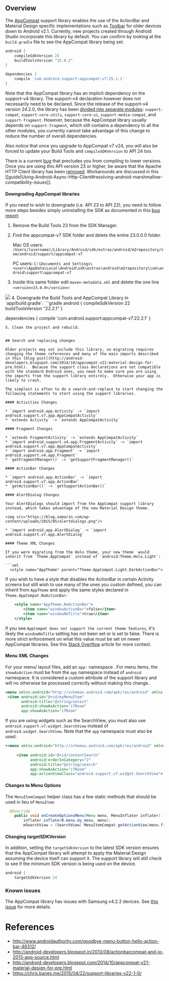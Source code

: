## Overview

The [AppCompat](https://developer.android.com/tools/support-library/features.html#v7) support library enables the use of the ActionBar and Material Design specific implementations such as [Toolbar](https://developer.android.com/reference/android/support/v7/widget/Toolbar.html) for older devices down to Android v2.1.   Currently, new projects created through Android Studio incorporate this library by default.  You can confirm by looking at the `build.gradle` file to see the AppCompat library being set:

```gradle
android {
    compileSdkVersion 25
    buildToolsVersion "25.0.2"
}

dependencies {
    compile 'com.android.support:appcompat-v7:25.1.1'
}
```

Note that the AppCompat library has an implicit dependency on the support-v4 library.  The support-v4 declaration however does not necessarily need to be declared.  Since the release of the support-v4 version 24.2.0, the library has been [divided into separate modules](https://developer.android.com/topic/libraries/support-library/revisions.html): `support-compat`, `support-core-utils`, `support-core-ui`, `support-media-compat`, and `support-fragment`.  However, because the AppCompat library usually depends on `support-fragment`, which still contains a dependency to all the other modules, you currently cannot take advantage of this change to reduce the number of overall dependencies.

Also notice that once you upgrade to AppCompat v7 v24, you will also be forced to update your Build Tools and `compileSDKVersion` to API 24 too.

There is a current [bug](https://code.google.com/p/android/issues/detail?id=183149) that precludes you from compiling to lower versions.   Once you are using this API version 23 or higher, be aware that the Apache HTTP Client library has been [removed](https://developer.android.com/preview/behavior-changes.html#behavior-apache-http-client). Workarounds are discussed in this [[guide|Using-Android-Async-Http-Client#resolving-android-marshmallow-compatibility-issues]].

#### Downgrading AppCompat libraries
 
If you need to wish to downgrade (i.e. API 23 to API 22), you need to follow more steps besides simply uninstalling the SDK as documented in this [bug report](https://code.google.com/p/android/issues/detail?id=183149#c7):

1. Remove the Build Tools 23 from the SDK Manager.
2. Find the appcompat-v7 SDK folder and delete the entire 23.0.0.0 folder.

   Mac OS users:    
   `/Users/[username]/Library/Android/sdk/extras/android/m2repository/com/android/support/appcompat-v7`

   PC users: 
   `C:\Documents and Settings\<user>\AppData\Local\Android\sdk\extras\android\m2repository\com\android\support\appcompat-v7`
3. Inside this same folder edit `maven-metadata.xml` and delete the one line `<version>23.0.0</version>`:
<img src="https://imgur.com/JoXN8nH.png">
4. Downgrade the Build Tools and AppCompat Library in `app/build.gradle`:
  ```gradle
  android {
      compileSdkVersion 22
      buildToolsVersion "22.2.1"
  }

  dependencies {
      compile 'com.android.support:appcompat-v7:22.2.1'
  }
  ```
5. Clean the project and rebuild.


## Search and replacing changes

Older projects may not include this library, so migrating requires changing the theme references and many of the main imports described in this [blog post](http://android-developers.blogspot.com/2014/10/appcompat-v21-material-design-for-pre.html).  Because the support class declarations are not compatible with the standard Android ones, you need to make sure you are using the imports from the support library entirely.  Otherwise your app is likely to crash.

The simplest is often to do a search-and-replace to start changing the following statements to start using the support libraries.

#### Activities Changes

 * `import android.app.Activity` -> `import android.support.v7.app.AppCompatActivity`
 * `extends Activity` -> `extends AppCompatActivity`

#### Fragment Changes

 * `extends FragmentActivity` -> `extends AppCompatActivity`
 * `import android.support.v4.app.FragmentActivity` -> `import android.support.v7.app.AppCompatActivity` 
 * `import android.app.Fragment` -> `import android.support.v4.app.Fragment`
 * `getFragmentManager()` -> `getSupportFragmentManager()`

#### ActionBar Changes

 * `import android.app.ActionBar` -> `import android.support.v7.app.ActionBar`
 * `getActionBar()` -> `getSupportActionBar()`

#### AlertDialog Changes

Your AlertDialogs should import from the AppCompat support library instead, which takes advantage of the new Material Design theme.

<img src="https://blog.xamarin.com/wp-content/uploads/2015/05/alertdialogs.png"/>

 * `import android.app.AlertDialog` -> `import android.support.v7.app.AlertDialog`

#### Theme XML Changes

If you were migrating from the Holo theme, your new theme  would inherit from `Theme.AppCompat` instead of `android:Theme.Holo.Light`:

```xml
    <style name="AppTheme" parent="Theme.AppCompat.Light.DarkActionBar">
```

If you wish to have a style that disables the ActionBar in certain Activity screens but still wish to use many of the ones you custom defined, you can inherit from `AppTheme` and apply the same styles declared in `Theme.AppCompat.NoActionBar`:

```xml
    <style name="AppTheme.NoActionBar">
        <item name="windowActionBar">false</item>
        <item name="windowNoTitle">true</item>
    </style>
```
If you see `AppCompat does not support the current theme features`, it's likely the `windowNoTitle` setting has not been set or is set to false.  There is more strict enforcement on what this value must be set on newer AppCompat libraries.  See this [Stack Overflow](http://stackoverflow.com/questions/29790070/upgraded-to-appcompat-v22-1-0-and-now-getting-illegalargumentexception-appcompa) article for more context.

#### Menu XML Changes

For your menu/ layout files, add an `app:` namespace .  For menu items, the `showAsAction` must be from the `app` namespace instead of `android` namespace.  It is considered a custom attribute of the support library and will no otherwise be processed correctly without making this change.

```xml
<menu xmlns:android="http://schemas.android.com/apk/res/android" xmlns:app="http://schemas.android.com/apk/res-auto">
 <item android:id="@+id/myMenuItem"
       android:title="@string/select"
       android:showAsAction="ifRoom"
       app:showAsAction="ifRoom"
```

If you are using widgets such as the SearchView, you must also use `android.support.v7.widget.SearchView` instead of `android.widget.SearchView`.  Note that the `app` namespace must also be used.

```xml
+<menu xmlns:android="http://schemas.android.com/apk/res/android" xmlns:app="http://schemas.android.com/apk/res-auto">
 
     <item android:id="@+id/contentSearch"
           android:orderInCategory="2"
           android:title="@string/search"
           app:showAsAction="ifRoom"
           app:actionViewClass="android.support.v7.widget.SearchView">
```

#### Changes to Menu Options

The `MenuItemCompat` helper class has a few static methods that should be used in lieu of `MenuItem`:

```java
  @Override
    public void onCreateOptionsMenu(Menu menu, MenuInflater inflater) {
        inflater.inflate(R.menu.my_menu, menu);
        mSearchView = (SearchView) MenuItemCompat.getActionView(menu.findItem(R.id.contentSearch));
```

#### Changing targetSDKVersion

In addition, setting the `targetSdkVersion` to the latest SDK version ensures that the  AppCompat library will attempt to apply the Material Design assuming the device itself can support it. The support library will still check to see if the minimum SDK version is being used on the device.

```gradle
android {
    targetSdkVersion 24
```

### Known issues

The AppCompat library has issues with Samsung v4.2.2 devices.  See [this issue](https://code.google.com/p/android/issues/detail?id=78377) for more details.

# References

* <http://www.androidauthority.com/goodbye-menu-button-hello-action-bar-48312/>
* <http://android-developers.blogspot.in/2013/08/actionbarcompat-and-io-2013-app-source.html>
* <http://android-developers.blogspot.com/2014/10/appcompat-v21-material-design-for-pre.html>
* <https://chris.banes.me/2015/04/22/support-libraries-v22-1-0/>